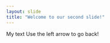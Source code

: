 ```yaml
---
layout: slide 
title: "Welcome to our second slide!"
---
```


My text
Use the left arrow to go back!
